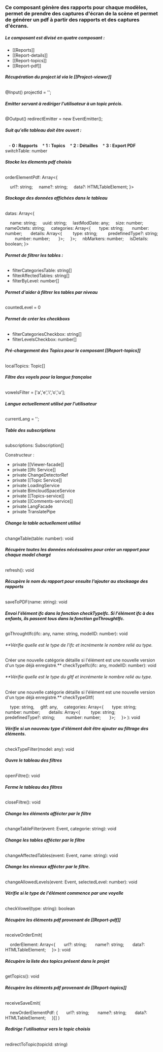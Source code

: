 ### Ce composant génère des rapports pour chaque modèles, permet de prendre des captures d'écran de la scène et permet de générer un pdf à partir des rapports et des captures d'écrans.

##### Le composant est divisé en quatre composant :
- [[Reports]]
- [[Report-details]]
- [[Report-topics]]
- [[Report-pdf]]

###### **Récupération du project id via le [[Project-viewer]]**
@Input() projectId = '';

###### **Emitter servant à rediriger l'utilisateur à un topic précis.**
@Output() redirectEmitter = new EventEmitter</string>();

###### **Suit qu'elle tableau doit être ouvert :**
   - **0 : Rapports**
   * **1 : Topics**
   * **2 : Détailles**
   * **3 : Export PDF**
switchTable: number

###### **Stocke les élements pdf choisis**
orderElementPdf: Array<{

    url?: string;
    name?: string;
    data?: HTMLTableElement;
}>

###### **Stockage des données affichées dans le tableau**
datas: Array<{

    name: string;
    uuid: string;
    lastModDate: any;
    size: number;
    nameOctets: string;
    categories: Array<{
      type: string;
      number: number;
      details: Array<{
        type: string;
        predefinedType?: string;
        number: number;
      }>;
    }>;
    nbMarkers: number;
    isDetails: boolean;
}>

###### **Permet de filtrer les tables :**
- filterCategoriesTable: string[]
- filterAffectedTables: string[]
- filterByLevel: number[]

###### **Permet d'aider à filtrer les tables par niveau**
countedLevel = 0

###### **Permet de créer les checkboxs**
- filterCategoriesCheckbox: string[]
- filterLevelsCheckbox: number[]

###### **Pré-chargement des Topics pour le composant [[Report-topics]]**
localTopics: Topic[]

###### **Filtre des voyels pour la langue française**
vowelsFilter = ['a','e','i','o','u'];

###### **Langue actuellement utilisé par l'utilisateur**
currentLang = '';

###### **Table des subscriptions**
subscriptions: Subscription[]


Constructeur :
- private [[Viewer-facade]]
- private [[Ifc Service]]
- private ChangeDetectorRef
- private [[Topic Service]]
- private LoadingService
- private BimcloudSpaceService
- private [[Topics-service]]
- private [[Comments-service]]
- private LangFacade
- private TranslatePipe


###### **Change la table actuellement utilisé**
changeTable(table: number): void

###### **Récupère toutes les données nécéssaires pour créer un rapport pour chaque model chargé**
refresh(): void

###### **Récupère le nom du rapport pour ensuite l'ajouter au stockaage des rapports**
saveToPDF(name: string): void

###### **Envoi l'élément ifc dans la fonction checkTypeIfc. Si l'élément ifc à des enfants, ils passent tous dans la fonction goThroughtIfc.**
goThroughtIfc(ifc: any, name: string, modelID: number): void

###### **Vérifie quelle est le type de l'ifc et incrémente le nombre relié au type. 
Créer une nouvelle catégorie détaille si l'élément est une nouvelle version d'un type déjà enregistré.**
checkTypeIfc(ifc: any, modelID: number): void

###### **Vérifie quelle est le type du gltf et incrémente le nombre relié au type.
Créer une nouvelle catégorie détaille si l'élément est une nouvelle version d'un type déjà enregistré.**
checkTypeGltf(

    type: string,
    gltf: any,
    categories: Array<{
      type: string;
      number: number;
      details: Array<{
        type: string;
        predefinedType?: string;
        number: number;
      }>;
    }>
): void

###### **Vérifie si un nouveau type d'élément doit être ajouter au filtrage des éléments.**
checkTypeFilter(model: any): void

###### **Ouvre le tableau des filtres**
openFiltre(): void

###### **Ferme le tableau des filtres**
closeFiltre(): void

###### **Change les éléments affécter par le filtre**
changeTableFilter(event: Event, categorie: string): void

###### **Change les tables affécter par le filtre**
changeAffectedTables(event: Event, name: string): void

###### **Change les niveaux affécter par le filtre.**
changeAllowedLevels(event: Event, selectedLevel: number): void

###### **Vérifie si le type de l'élément commence par une voyelle**
checkVowel(type: string): boolean

###### **Récupère les éléments pdf provenant de [[Report-pdf]]**
receiveOrderEmit(

    orderElement: Array<{
      url?: string;
      name?: string;
      data?: HTMLTableElement;
    }>
): void

###### **Récupère la liste des topics présent dans le projet**
getTopics(): void

###### **Récupère les éléments pdf provenant de [[Report-topics]]**
receiveSaveEmit(

    newOrderElementPdf: {
      url?: string;
      name?: string;
      data?: HTMLTableElement;
    }[]
)

###### **Redirige l'utilisateur vers le topic choisis**
redirectToTopic(topicId: string)